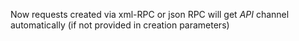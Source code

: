 Now requests created via xml-RPC or json RPC will get *API* channel automatically
(if not provided in creation parameters)

